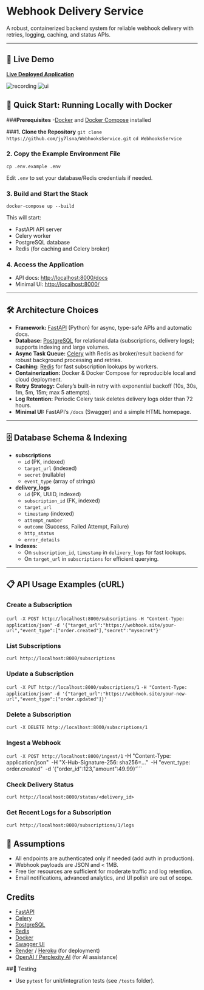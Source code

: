 # Webhook Delivery Service

A robust, containerized backend system for reliable webhook delivery with retries, logging, caching, and status APIs.

---

## 🚀 Live Demo

[**Live Deployed Application**]((https://webhooksservice-4.onrender.com/))  

![recording](https://github.com/user-attachments/assets/b3035ab4-bf7b-4b37-9f60-5e27392e2ad4)
![ui](https://github.com/user-attachments/assets/9d6d064b-c94d-47d1-9b80-b75d8a871a5e)



## 🐳 Quick Start: Running Locally with Docker

###**Prerequisites**
-[Docker](https://www.docker.com/get-started) and [Docker Compose](https://docs.docker.com/compose/install/) installed

###**1. Clone the Repository**
```git clone https://github.com/jy7lsna/WebhooksService.git```
```cd WebhooksService```


### **2. Copy the Example Environment File**
```cp .env.example .env```

Edit `.env` to set your database/Redis credentials if needed.

### **3. Build and Start the Stack**
```docker-compose up --build```

This will start:
- FastAPI API server
- Celery worker
- PostgreSQL database
- Redis (for caching and Celery broker)

### **4. Access the Application**
- API docs: [http://localhost:8000/docs](http://localhost:8000/docs)
- Minimal UI: [http://localhost:8000/](http://localhost:8000/)

---

## 🛠️ Architecture Choices

- **Framework:** [FastAPI](https://fastapi.tiangolo.com/) (Python) for async, type-safe APIs and automatic docs.
- **Database:** [PostgreSQL](https://www.postgresql.org/) for relational data (subscriptions, delivery logs); supports indexing and large volumes.
- **Async Task Queue:** [Celery](https://docs.celeryq.dev/) with Redis as broker/result backend for robust background processing and retries.
- **Caching:** [Redis](https://redis.io/) for fast subscription lookups by workers.
- **Containerization:** Docker & Docker Compose for reproducible local and cloud deployment.
- **Retry Strategy:** Celery’s built-in retry with exponential backoff (10s, 30s, 1m, 5m, 15m; max 5 attempts).
- **Log Retention:** Periodic Celery task deletes delivery logs older than 72 hours.
- **Minimal UI:** FastAPI’s `/docs` (Swagger) and a simple HTML homepage.

---

## 🗄️ Database Schema & Indexing

- **subscriptions**
  - `id` (PK, indexed)
  - `target_url` (indexed)
  - `secret` (nullable)
  - `event_type` (array of strings)
- **delivery_logs**
  - `id` (PK, UUID, indexed)
  - `subscription_id` (FK, indexed)
  - `target_url`
  - `timestamp` (indexed)
  - `attempt_number`
  - `outcome` (Success, Failed Attempt, Failure)
  - `http_status`
  - `error_details`
- **Indexes:**  
  - On `subscription_id`, `timestamp` in `delivery_logs` for fast lookups.
  - On `target_url` in `subscriptions` for efficient querying.

---

## 📋 API Usage Examples (cURL)

### **Create a Subscription**
```curl -X POST http://localhost:8000/subscriptions```
```-H "Content-Type: application/json"```
```-d '{"target_url":"https://webhook.site/your-url","event_type":["order.created"],"secret":"mysecret"}'```


### **List Subscriptions**
```curl http://localhost:8000/subscriptions```

### **Update a Subscription**
```curl -X PUT http://localhost:8000/subscriptions/1```
```-H "Content-Type: application/json"```
```-d '{"target_url":"https://webhook.site/your-new-url","event_type":["order.updated"]}'```


### **Delete a Subscription**
```curl -X DELETE http://localhost:8000/subscriptions/1```


### **Ingest a Webhook**
```curl -X POST http://localhost:8000/ingest/1```
-H "Content-Type: application/json"```
```-H "X-Hub-Signature-256: sha256=..."```
```-H "event_type: order.created"```
```-d '{"order_id":123,"amount":49.99}'```


### **Check Delivery Status**
```curl http://localhost:8000/status/<delivery_id>```


### **Get Recent Logs for a Subscription**
```curl http://localhost:8000/subscriptions/1/logs```

## 📝 Assumptions

- All endpoints are authenticated only if needed (add auth in production).
- Webhook payloads are JSON and < 1MB.
- Free tier resources are sufficient for moderate traffic and log retention.
- Email notifications, advanced analytics, and UI polish are out of scope.

## Credits

- [FastAPI](https://fastapi.tiangolo.com/)
- [Celery](https://docs.celeryq.dev/)
- [PostgreSQL](https://www.postgresql.org/)
- [Redis](https://redis.io/)
- [Docker](https://www.docker.com/)
- [Swagger UI](https://swagger.io/tools/swagger-ui/)
- [Render](https://render.com/) / [Heroku](https://heroku.com/) (for deployment)
- [OpenAI / Perplexity AI](https://www.perplexity.ai/) (for AI assistance)

##🧪 Testing
- Use `pytest` for unit/integration tests (see `/tests` folder).
